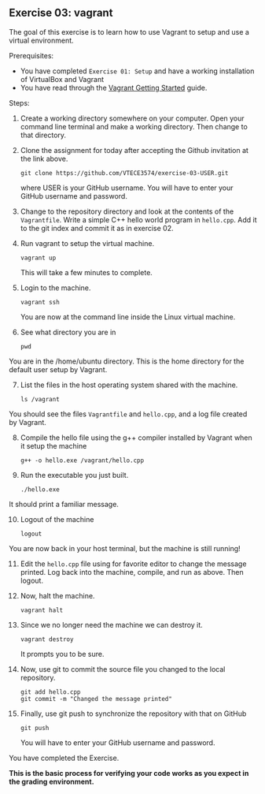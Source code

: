 Exercise 03: vagrant
---------------------

The goal of this exercise is to learn how to use Vagrant to setup and use a virtual environment.

Prerequisites:

* You have completed ``Exercise 01: Setup`` and have a working installation of VirtualBox and Vagrant 
* You have read through the [Vagrant Getting Started](https://www.vagrantup.com/docs/getting-started/) guide.

Steps:

1. Create a working directory somewhere on your computer. Open your command line terminal and make a working directory. Then change to that directory.
2. Clone the assignment for today after accepting the Github invitation at the link above. 

	```
	git clone https://github.com/VTECE3574/exercise-03-USER.git
	```
	where USER is your GitHub username. You will have to enter your GitHub username and password. 
	
3. Change to the repository directory and look at the contents of the ``Vagrantfile``. Write a simple C++ hello world program in  ``hello.cpp``. Add it to the git index and commit it as in exercise 02.

4. Run vagrant to setup the virtual machine.

	```
	vagrant up
	```
	This will take a few minutes to complete.
	
5. Login to the machine.

	```
	vagrant ssh
	```
	You are now at the command line inside the Linux virtual machine.
6. See what directory you are in

	```
	pwd
	```
You are in the /home/ubuntu directory. This is the home directory for the default user setup by Vagrant.

7. List the files in the host operating system shared with the machine.

	```
	ls /vagrant
	```
You should see the files ``Vagrantfile`` and ``hello.cpp``, and a log file created by Vagrant.

8. Compile the hello file using the g++ compiler installed by Vagrant when it setup the machine

	```
	g++ -o hello.exe /vagrant/hello.cpp
	```

9. Run the executable you just built.

	```
	./hello.exe
	```
It should print a familiar message.

10. Logout of the machine

	```
	logout
	```
You are now back in your host terminal, but the machine is still running!

11. Edit the ``hello.cpp`` file using for favorite editor to change the message printed. Log back into the machine, compile, and run as above. Then logout.
12. Now, halt the machine.

	```
	vagrant halt
	```

13. Since we no longer need the machine we can destroy it.

	```
	vagrant destroy
	```
	It prompts you to be sure.

14. Now, use git to commit the source file you changed to the local repository.

	```
	git add hello.cpp
	git commit -m "Changed the message printed"
	```

15. Finally, use git push to synchronize the repository with that on GitHub

	```
	git push
	```
	You will have to enter your GitHub username and password.

You have completed the Exercise.

**This is the basic process for verifying your code works as you expect in the grading environment.**


